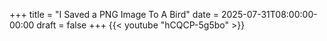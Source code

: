 +++
title = "I Saved a PNG Image To A Bird"
date = 2025-07-31T08:00:00-00:00
draft = false
+++
{{< youtube "hCQCP-5g5bo" >}}